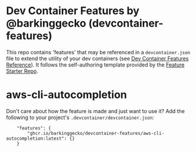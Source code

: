 # Dev Container Features by @barkinggecko (devcontainer-features)

This repo contains 'features' that may be referenced in a `devcontainer.json` file to extend the utility of your dev containers (see [Dev Container Features Reference](https://containers.dev/implementors/features/)). It follows the self-authoring template provided by the [Feature Starter Repo](https://github.com/devcontainers/feature-starter).

# aws-cli-autocompletion

Don't care about how the feature is made and just want to use it? Add the following to your project's `.devcontainer/devcontainer.json`:
```
	"features": {
		"ghcr.io/barkinggecko/devcontainer-features/aws-cli-autocompletion:latest": {}
	}
```
